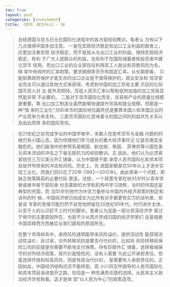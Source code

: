 ```yaml
---
toc: true
layout: post
categories: [investment]
title: 《货币、权力与人》- 16
---
```

> 总结德国马克与日元在国际化进程中的各方面经验教训，笔者认 为有以下几点值得中国多加注意。
一是在宏观经济稳定和出口工业利益的取舍上，应更加注重宏观 经济稳定，而不是屈从与出口工业的利益。保持宏观经济稳定，有利 于广大人民群众的利益，也有利于在国际储蓄者和投资者中建立货币 信用。而出口工业的企业家往往利用其工人就业和贷款风险为名，绑 架中央政府的汇率政策，要求搞弱势货币和固定汇率。从长期来看， 只能依靠政府保护才能生存的出口企业是不值得保护的，就业安全和 信贷安全完全可以通过其他方式来获得。考虑到中国的加工贸易主要
 示启的化际国币民人对 五
是外资把持，压低人民币汇率以帮助低附加值的加工贸易显然是非常 不必要的。
二是对于货币国际化而言，贸易和产业的质量比规模更重要。靠 出口加工制造业虽然能够快速提升贸易和就业规模，但那是一种“借
来的工业化”;[68]本币的国际地位最终还是要靠本国人和本国企业的 产业竞争力来支持。
三是货币国际化意味着与别国之间的利益共生关系以及由此而带 来的国际责任。

> 在21世纪之前完成学业的中国学者中，多数人在思考货币与金融 问题的时候仍有小国心态，因为伴随他们学习成长的重大经济事件记 忆是东南亚金融危机，他们脑海中的参照系是韩国、新加坡、泰国、 菲律宾等小国在美元资本流动的冲击之下毫无抵抗力的经验教训。正 因此，他们认为必须紧紧抱住三万亿美元外汇储备，认为中国绝不能 承受人民币国际化和资本项目放开所带来的冲击和风险。历史上，先 进国家都是花50年以上才逐步实现工业化，而我们则只花了20年 (1992—2012年)。由此带来一个问题，即缺乏政策精英的必要代际 更迭。试想，一个政策专家在他35岁时以青年学者或者中层干部的身 份去美欧的大学和机构中学习进修，当时的中国还是典型的穷国，而 当55岁的他作为中坚力量参与中国内外经济政策的制定和谈判的时 候，中国经济体已经成长为比所有对手都更有实力的谈判者，但是该 专家的思维可能仍然不自觉地停留在20世纪90年代。时代进步太快， 以至于人的认识赶不上时代的脚步。笔者认为这是一部分资深经济学 家过于保守的主要原因所在，也是不少从西方学成归国的经济学家们 总是唱衰中国崇拜西方而被实业家们鄙视的原因所在。

> 在整个市场体系中，承担风险通常能带来风险溢价，提供流动性 能获得流动性溢价，反过来，对外转移风险是要支付代价的，比如将 风险转移给保险公司的前提是你需要不断地支付保费。持有巨额外汇 储备，选择极端保守的对外经济政策，其代价是隐性的，没有人需要 为此公开承担责任。但是选择开放和较高风险，则是有政治代价的， 是需要有人承担责任的。正因如此，中国经济结构迟迟不能转型。周 小川同志所倡导的人民币国际化和资本项目渐进放开之路，恰恰是一
种充满责任感的选择。从民本主义政治经济学视角看，这才是体 现“以人民为中心”的政策选项。
